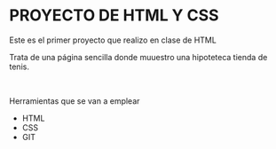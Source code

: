 <h1> PROYECTO DE HTML Y CSS </h1>
<p>Este es el primer proyecto que realizo en clase de HTML</p>
<p>Trata de una página sencilla donde muuestro una hipoteteca tienda de tenis.</p>
<br>
<p>Herramientas que se van a emplear</p>
<ul>
  <li>HTML</li>
  <li>CSS</li>
  <li>GIT</li>
</ul>
